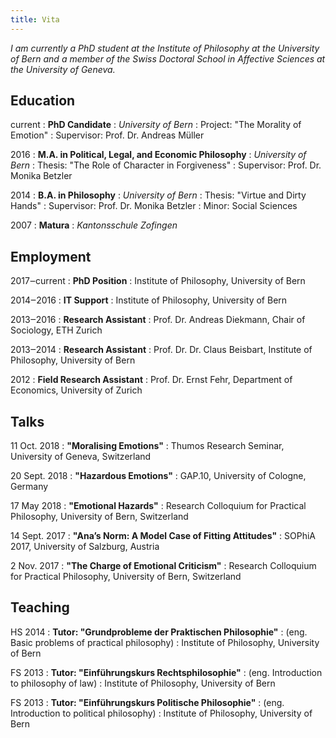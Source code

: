 ```yaml
---
title: Vita
---
```


*I am currently a PhD student at the Institute of Philosophy at the University of Bern and a member of the Swiss Doctoral School in Affective Sciences at the University of Geneva.*

## Education

current
: **PhD Candidate**
: *University of Bern*
: Project: "The Morality of Emotion"
: Supervisor: Prof. Dr. Andreas Müller

2016
: **M.A. in Political, Legal, and Economic Philosophy**
: *University of Bern*
: Thesis: "The Role of Character in Forgiveness"
: Supervisor: Prof. Dr. Monika Betzler

2014
: **B.A. in Philosophy**
: *University of Bern*
: Thesis: "Virtue and Dirty Hands"
: Supervisor: Prof. Dr. Monika Betzler
: Minor: Social Sciences

2007
: **Matura**
: *Kantonsschule Zofingen*

## Employment

2017‒current
: **PhD Position**
: Institute of Philosophy, University of Bern

2014‒2016
: **IT Support**
: Institute of Philosophy, University of Bern

2013‒2016
: **Research Assistant**
: Prof. Dr. Andreas Diekmann, Chair of Sociology, ETH Zurich

2013‒2014
: **Research Assistant**
: Prof. Dr. Dr. Claus Beisbart, Institute of Philosophy, University of Bern

2012
: **Field Research Assistant**
: Prof. Dr. Ernst Fehr, Department of Economics, University of Zurich

## Talks

11 Oct. 2018
: **"Moralising Emotions"**
: Thumos Research Seminar, University of Geneva, Switzerland

20 Sept. 2018
: **"Hazardous Emotions"**
: GAP.10, University of Cologne, Germany

17 May 2018
: **"Emotional Hazards"**
: Research Colloquium for Practical Philosophy, University of Bern, Switzerland

14 Sept. 2017
: **"Ana’s Norm: A Model Case of Fitting Attitudes"**
: SOPhiA 2017, University of Salzburg, Austria

2 Nov. 2017
: **"The Charge of Emotional Criticism"**
: Research Colloquium for Practical Philosophy, University of Bern, Switzerland

## Teaching

HS 2014
: **Tutor: "Grundprobleme der Praktischen Philosophie"**
: (eng. Basic problems of practical philosophy)
: Institute of Philosophy, University of Bern

FS 2013
: **Tutor: "Einführungskurs Rechtsphilosophie"**
: (eng. Introduction to philosophy of law)
: Institute of Philosophy, University of Bern

FS 2013
: **Tutor: "Einführungskurs Politische Philosophie"**
: (eng. Introduction to political philosophy)
: Institute of Philosophy, University of Bern
